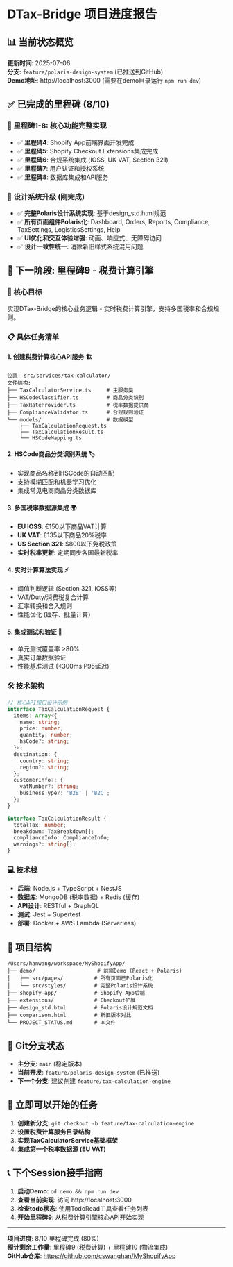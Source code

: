 # DTax-Bridge 项目进度报告

## 📊 当前状态概览

**更新时间**: 2025-07-06  
**分支**: `feature/polaris-design-system` (已推送到GitHub)  
**Demo地址**: http://localhost:3000 (需要在demo目录运行 `npm run dev`)  

## ✅ 已完成的里程碑 (8/10)

### 🎯 里程碑1-8: 核心功能完整实现
- ✅ **里程碑4**: Shopify App前端界面开发完成
- ✅ **里程碑5**: Shopify Checkout Extensions集成完成
- ✅ **里程碑6**: 合规系统集成 (IOSS, UK VAT, Section 321)
- ✅ **里程碑7**: 用户认证和授权系统
- ✅ **里程碑8**: 数据库集成和API服务

### 🎨 设计系统升级 (刚完成)
- ✅ **完整Polaris设计系统实现**: 基于design_std.html规范
- ✅ **所有页面组件Polaris化**: Dashboard, Orders, Reports, Compliance, TaxSettings, LogisticsSettings, Help
- ✅ **UI优化和交互体验增强**: 动画、响应式、无障碍访问
- ✅ **设计一致性统一**: 消除新旧样式系统混用问题

## 🚧 下一阶段: 里程碑9 - 税费计算引擎

### 🎯 核心目标
实现DTax-Bridge的核心业务逻辑 - 实时税费计算引擎，支持多国税率和合规规则。

### 📋 具体任务清单

#### 1. **创建税费计算核心API服务** 🏗️
```
位置: src/services/tax-calculator/
文件结构:
├── TaxCalculatorService.ts     # 主服务类
├── HSCodeClassifier.ts         # 商品分类识别
├── TaxRateProvider.ts          # 税率数据提供商
├── ComplianceValidator.ts      # 合规规则验证
└── models/                     # 数据模型
    ├── TaxCalculationRequest.ts
    ├── TaxCalculationResult.ts
    └── HSCodeMapping.ts
```

#### 2. **HSCode商品分类识别系统** 🏷️
- 实现商品名称到HSCode的自动匹配
- 支持模糊匹配和机器学习优化
- 集成常见电商商品分类数据库

#### 3. **多国税率数据源集成** 🌍
- **EU IOSS**: €150以下商品VAT计算
- **UK VAT**: £135以下商品20%税率
- **US Section 321**: $800以下免税政策
- **实时税率更新**: 定期同步各国最新税率

#### 4. **实时计算算法实现** ⚡
- 阈值判断逻辑 (Section 321, IOSS等)
- VAT/Duty/消费税复合计算
- 汇率转换和舍入规则
- 性能优化 (缓存、批量计算)

#### 5. **集成测试和验证** 🧪
- 单元测试覆盖率 >80%
- 真实订单数据验证
- 性能基准测试 (<300ms P95延迟)

### 🛠️ 技术架构

```typescript
// 核心API接口设计示例
interface TaxCalculationRequest {
  items: Array<{
    name: string;
    price: number;
    quantity: number;
    hsCode?: string;
  }>;
  destination: {
    country: string;
    region?: string;
  };
  customerInfo?: {
    vatNumber?: string;
    businessType?: 'B2B' | 'B2C';
  };
}

interface TaxCalculationResult {
  totalTax: number;
  breakdown: TaxBreakdown[];
  complianceInfo: ComplianceInfo;
  warnings?: string[];
}
```

### 💻 技术栈
- **后端**: Node.js + TypeScript + NestJS
- **数据库**: MongoDB (税率数据) + Redis (缓存)
- **API设计**: RESTful + GraphQL
- **测试**: Jest + Supertest
- **部署**: Docker + AWS Lambda (Serverless)

## 📁 项目结构
```
/Users/hanwang/workspace/MyShopifyApp/
├── demo/                    # 前端Demo (React + Polaris)
│   ├── src/pages/          # 所有页面已Polaris化
│   └── src/styles/         # 完整Polaris设计系统
├── shopify-app/            # Shopify App后端
├── extensions/             # Checkout扩展
├── design_std.html         # Polaris设计规范文档
├── comparison.html         # 新旧版本对比
└── PROJECT_STATUS.md       # 本文件
```

## 🔄 Git分支状态
- **主分支**: `main` (稳定版本)
- **当前开发**: `feature/polaris-design-system` (已推送)
- **下一个分支**: 建议创建 `feature/tax-calculation-engine`

## 🚀 立即可以开始的任务

1. **创建新分支**: `git checkout -b feature/tax-calculation-engine`
2. **设置税费计算服务目录结构**
3. **实现TaxCalculatorService基础框架**
4. **集成第一个税率数据源 (EU VAT)**

## 📞 下个Session接手指南

1. **启动Demo**: `cd demo && npm run dev`
2. **查看当前实现**: 访问 http://localhost:3000
3. **检查todo状态**: 使用TodoRead工具查看任务列表
4. **开始里程碑9**: 从税费计算引擎核心API开始实现

---

**项目进度**: 8/10 里程碑完成 (80%)  
**预计剩余工作量**: 里程碑9 (税费计算) + 里程碑10 (物流集成)  
**GitHub仓库**: https://github.com/cswanghan/MyShopifyApp